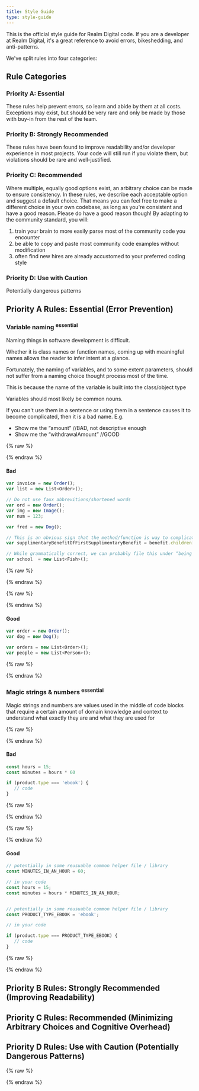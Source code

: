 ```yaml
---
title: Style Guide
type: style-guide
---
```


This is the official style guide for Realm Digital code. If you are a developer at Realm Digital, it's a great reference to avoid errors, bikeshedding, and anti-patterns.

We've split rules into four categories:


## Rule Categories

### Priority A: Essential

These rules help prevent errors, so learn and abide by them at all costs. Exceptions may exist, but should be very rare and only be made by those with buy-in from the rest of the team.

### Priority B: Strongly Recommended

These rules have been found to improve readability and/or developer experience in most projects. Your code will still run if you violate them, but violations should be rare and well-justified.

### Priority C: Recommended

Where multiple, equally good options exist, an arbitrary choice can be made to ensure consistency. In these rules, we describe each acceptable option and suggest a default choice. That means you can feel free to make a different choice in your own codebase, as long as you're consistent and have a good reason. Please do have a good reason though! By adapting to the community standard, you will:

1. train your brain to more easily parse most of the community code you encounter
2. be able to copy and paste most community code examples without modification
3. often find new hires are already accustomed to your preferred coding style

### Priority D: Use with Caution

Potentially dangerous patterns


## Priority A Rules: Essential (Error Prevention)

### Variable naming <sup data-p="a">essential</sup>

Naming things in software development is difficult.

Whether it is class names or function names, coming up with meaningful names allows the reader to infer intent at a glance.

Fortunately, the naming of variables, and to some extent parameters, should not suffer from a naming choice thought process most of the time.

This is because the name of the variable is built into the class/object type

Variables should most likely be common nouns.

If you can't use them in a sentence or using them in a sentence causes it to become complicated, then it is a bad name. E.g.

* Show me the “amount” //BAD, not descriptive enough
* Show me the “withdrawalAmount” //GOOD

{% raw %}<div class="style-example example-bad">{% endraw %}
#### Bad

``` js
var invoice = new Order();
var list = new List<Order>();
```

``` js
// Do not use faux abbrevitions/shortened words
var ord = new Order();
var img = new Image();
var num = 123;
```

``` js
var fred = new Dog();
```

``` js
// This is an obvious sign that the method/function is way to complicated and needs to be refactored into multiple methods
var supplimentaryBenefitOfFirstSupplimentaryBenefit = benefit.children[0].children[0];
```

``` js
// While grammatically correct, we can probably file this under “being clever”
var school  = new List<Fish>();
```


{% raw %}</div>{% endraw %}

{% raw %}<div class="style-example example-good">{% endraw %}
#### Good

``` js
var order = new Order();
var dog = new Dog();
```

``` js
var orders = new List<Order>();
var people = new List<Person>();
```
{% raw %}</div>{% endraw %}

### Magic strings & numbers <sup data-p="a">essential</sup>

Magic strings and numbers are values used in the middle of code blocks that require a certain amount of domain knowledge and context to understand what exactly they are and what they are used for

{% raw %}<div class="style-example example-bad">{% endraw %}
#### Bad

``` js
const hours = 15;
const minutes = hours * 60
```

``` js
if (product.type === 'ebook') {
   // code
}
```

{% raw %}</div>{% endraw %}

{% raw %}<div class="style-example example-good">{% endraw %}
#### Good

``` js
// potentially in some reusuable common helper file / library
const MINUTES_IN_AN_HOUR = 60;

// in your code
const hours = 15;
const minutes = hours * MINUTES_IN_AN_HOUR;
```

``` js

// potentially in some reusuable common helper file / library
const PRODUCT_TYPE_EBOOK = 'ebook';

// in your code

if (product.type === PRODUCT_TYPE_EBOOK) {
   // code
}
```

{% raw %}</div>{% endraw %}

## Priority B Rules: Strongly Recommended (Improving Readability)


## Priority C Rules: Recommended (Minimizing Arbitrary Choices and Cognitive Overhead)


## Priority D Rules: Use with Caution (Potentially Dangerous Patterns)


{% raw %}
<script>
(function () {
  var enforcementTypes = {
    none: '<span title="There is unfortunately no way to automatically enforce this rule.">self-discipline</span>',
    runtime: 'runtime error',
    linter: '<a href="https://github.com/vuejs/eslint-plugin-vue#eslint-plugin-vue" target="_blank" rel="noopener noreferrer">plugin:vue/recommended</a>'
  }
  Vue.component('sg-enforcement', {
    template: '\
      <span>\
        <strong>Enforcement</strong>:\
        <span class="style-rule-tag" v-html="humanType"/>\
      </span>\
    ',
    props: {
      type: {
        type: String,
        required: true,
        validate: function (value) {
          Object.keys(enforcementTypes).indexOf(value) !== -1
        }
      }
    },
    computed: {
      humanType: function () {
        return enforcementTypes[this.type]
      }
    }
  })

  // new Vue({
  //  el: '#main'
  // })
})()
</script>
{% endraw %}
